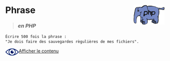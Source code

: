 # **Phrase**  <img align="right" src="../../src/img/php.gif" alt="PHP" title="PHP" widht="auto" height="64px">

> ### ***en PHP***

    Écrire 500 fois la phrase :
    "Je dois faire des sauvegardes règulières de mes fichiers".

<img align="left" src="../../src/icon/eye.png" alt="see content" title="see content" widht="auto" height="24px"> [Afficher le contenu](https://github.com/MiKL5/afpaDev/blob/master/projets/record/instructions4use.md "Instructions")